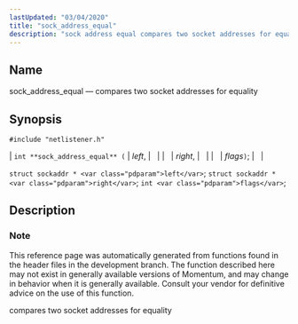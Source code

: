 ```yaml
---
lastUpdated: "03/04/2020"
title: "sock_address_equal"
description: "sock address equal compares two socket addresses for equality int sock address equal left right flags struct sockaddr left struct sockaddr right int flags This reference page was automatically generated from functions found in the header files in the development branch The function described here may not exist in generally..."
---
```


<a name="apis.sock_address_equal"></a> 
## Name

sock_address_equal — compares two socket addresses for equality

## Synopsis

`#include "netlistener.h"`

| `int **sock_address_equal** (` | <var class="pdparam">left</var>, |   |
|   | <var class="pdparam">right</var>, |   |
|   | <var class="pdparam">flags</var>`)`; |   |

`struct sockaddr * <var class="pdparam">left</var>`;
`struct sockaddr * <var class="pdparam">right</var>`;
`int <var class="pdparam">flags</var>`;<a name="idp62147504"></a> 
## Description

### Note

This reference page was automatically generated from functions found in the header files in the development branch. The function described here may not exist in generally available versions of Momentum, and may change in behavior when it is generally available. Consult your vendor for definitive advice on the use of this function.

compares two socket addresses for equality